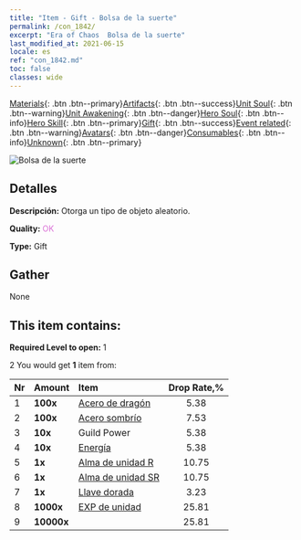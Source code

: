 ```yaml
---
title: "Item - Gift - Bolsa de la suerte"
permalink: /con_1842/
excerpt: "Era of Chaos  Bolsa de la suerte"
last_modified_at: 2021-06-15
locale: es
ref: "con_1842.md"
toc: false
classes: wide
---
```

 [Materials](/ItemsES/){: .btn .btn--primary}[Artifacts](/ItemsES/Artifacts/){: .btn .btn--success}[Unit Soul](/ItemsES/UnitSoul/){: .btn .btn--warning}[Unit Awakening](/ItemsES/UnitAwakening/){: .btn .btn--danger}[Hero Soul](/ItemsES/HeroSoul/){: .btn .btn--info}[Hero Skill](/ItemsES/HeroSkill/){: .btn .btn--primary}[Gift](/ItemsES/Gift/){: .btn .btn--success}[Event related](/ItemsES/Events/){: .btn .btn--warning}[Avatars](/ItemsES/Avatars/){: .btn .btn--danger}[Consumables](/ItemsES/Consumables/){: .btn .btn--info}[Unknown](/ItemsES/Unknown/){: .btn .btn--primary}

 ![Bolsa de la suerte](/images/t/i_907314.png)

## Detalles
 **Descripción:** Otorga un tipo de objeto aleatorio.

 **Quality:** <span style="color: #DA70D6">OK</span>

 **Type:** Gift

## Gather

  None

## This item contains:

 **Required Level to open:** 1

 2 You would get **1** item  from:

  | Nr | Amount |     Item    | Drop Rate,% |
  |:---|:-------|:------------|:---------:|
  | 1 |  **100x** | [Acero de dragón](/ItemsES/con_880/) | 5.38 | 
  | 2 |  **100x** | [Acero sombrío](/ItemsES/con_881/) | 7.53 | 
  | 3 |  **10x** | Guild Power | 5.38 | 
  | 4 |  **10x** | [Energía](/ItemsES/con_900/) | 5.38 | 
  | 5 |  **1x** | [Alma de unidad R](/ItemsES/con_533/) | 10.75 | 
  | 6 |  **1x** | [Alma de unidad SR](/ItemsES/con_534/) | 10.75 | 
  | 7 |  **1x** | [Llave dorada](/ItemsES/con_783/) | 3.23 | 
  | 8 |  **1000x** | [EXP de unidad](/ItemsES/con_902/) | 25.81 | 
  | 9 |  **10000x** | <i class="fas fa-coins"/> | 25.81 | 
